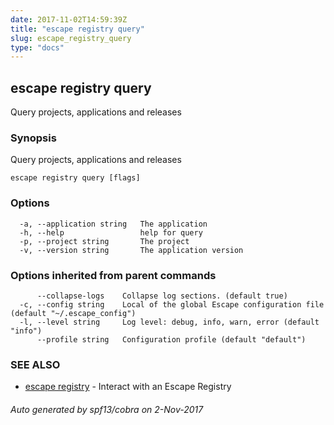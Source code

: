 ```yaml
---
date: 2017-11-02T14:59:39Z
title: "escape registry query"
slug: escape_registry_query
type: "docs"
---
```

## escape registry query

Query projects, applications and releases

### Synopsis


Query projects, applications and releases

```
escape registry query [flags]
```

### Options

```
  -a, --application string   The application
  -h, --help                 help for query
  -p, --project string       The project
  -v, --version string       The application version
```

### Options inherited from parent commands

```
      --collapse-logs    Collapse log sections. (default true)
  -c, --config string    Local of the global Escape configuration file (default "~/.escape_config")
  -l, --level string     Log level: debug, info, warn, error (default "info")
      --profile string   Configuration profile (default "default")
```

### SEE ALSO
* [escape registry](../escape_registry/)	 - Interact with an Escape Registry

###### Auto generated by spf13/cobra on 2-Nov-2017
